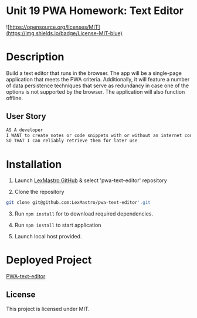# Unit 19 PWA Homework: Text Editor

![https://opensource.org/licenses/MIT](https://img.shields.io/badge/License-MIT-blue)

# Description
Build a text editor that runs in the browser. The app will be a single-page application that meets the PWA criteria. Additionally, it will feature a number of data persistence techniques that serve as redundancy in case one of the options is not supported by the browser. The application will also function offline.

## User Story

```md
AS A developer
I WANT to create notes or code snippets with or without an internet connection
SO THAT I can reliably retrieve them for later use
```

# Installation
1. Launch [LexMastro GitHub](https://github.com/LexMastro/) & select 'pwa-text-editor' repository

2. Clone the repository 
```bash
git clone git@github.com:LexMastro/pwa-text-editor'.git
```
3. Run ```npm install``` for to download required dependencies.

4. Run ```npm install``` to start application

5. Launch local host provided.

# Deployed Project
[PWA-text-editor](https://thawing-eyrie-10888.herokuapp.com/)

## License
This project is licensed under MIT.




